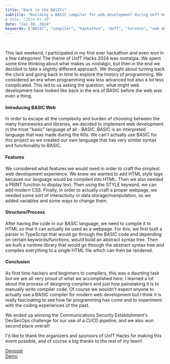```yaml
---
title: "Back to the BASICs"
subtitle: "Building a BASIC compiler for web development during UofT Hacks 2024"
# date: "2024-01-30"
date: "Jan 30, 2024"
keywords: ["BASIC", "compiler", "hackathon", "UofT", "toronto", "web dev"]
---
```


<br>

This last weekend, I participated in my first ever hackathon and even won in a few categories! The theme of UofT Hacks 2024 was nostalgia. We spent some time thinking about what makes us nostalgic, but then in the end we decided to take a slightly different approach. We thought about turning back the clock and going back in time to explore the history of programming. We considered an era when programming was less advanced but also a lot less complicated. This led to us asking the question, what might web development have looked like back in the era of BASIC before the web was even a thing.

#### Introducing BASIC Web

In order to escape all the complexity and burden of choosing between the many frameworks and libraries, we decided to implement web development in the most "basic" language of all - BASIC. BASIC is an interpreted language that was made during the 60s. We can't actually use BASIC for this project so we created our own language that has very similar syntax and functionality to BASIC.

#### Features

We considered what features we would need in order to craft the simplest web development experience. We knew we wanted to add HTML style tags because our language would be compiled into HTML. Then we also needed a PRINT function to display text. Then using the STYLE keyword, we can add modern CSS. Finally, in order to actually craft a proper webpage, we needed some sort of interactivity or data storage/manipulation, so we added variables and some ways to change them.

#### Structure/Process

After having the code in our BASIC language, we need to compile it to HTML so that it can actually be used as a webpage. For this, we first built a parser in TypeScript that would go through the BASIC code and depending on certain keywords/functions, would build an abstract syntax tree. Then we built a runtime library that would go through the abstract syntax tree and compiles everything to a single HTML file which can then be rendered.

#### Conclusion

As first time hackers and beginners to compilers, this was a daunting task but we are all very proud of what we accomplished here. I learned a lot about the process of designing compilers and just how painstaking it is to manually write compiler code. Of course we wouldn't expect anyone to actually use a BASIC compiler for modern web development but I think it is really fascinating to see how far programming has come and to experiment with the coding experiences of the past.

We ended up winning the Communications Security Establishment's DevSecOps challenge for our use of a CI/CD pipeline, and we also won second place overall!

I'd like to thank the organizers and sponsors of UofT Hacks for making this event possible, and of course a big thanks to the rest of my team!

[Devpost](https://devpost.com/software/basic-web) <br>
[Demo](https://patrick-gu.github.io/uofthacks-basic-web/)
